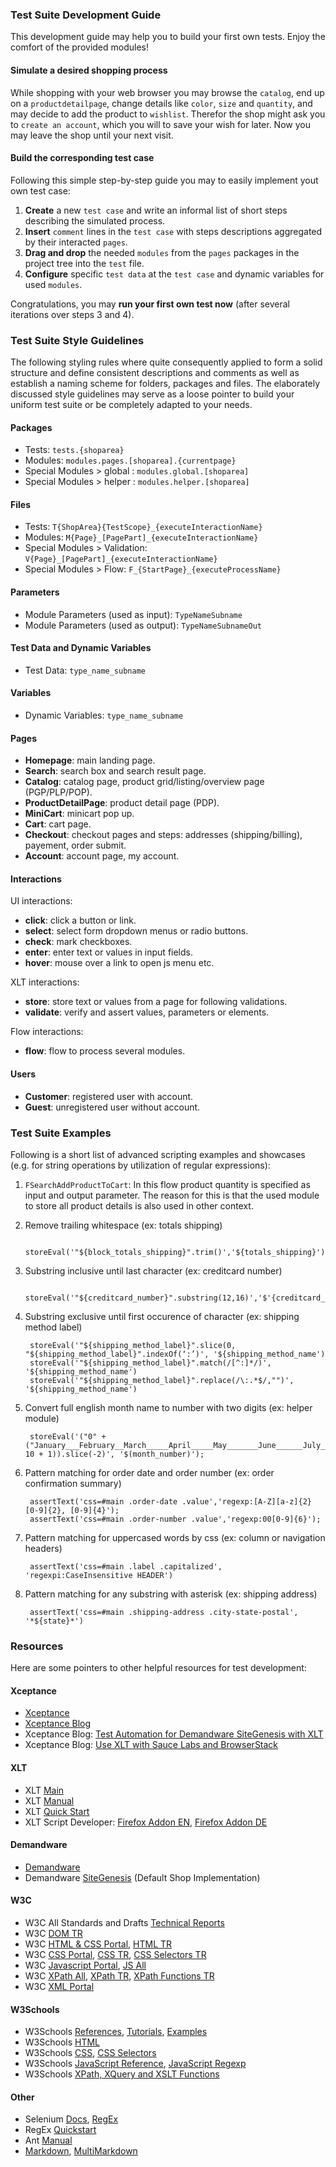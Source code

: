 
### Test Suite Development Guide

This development guide may help you to build your first own tests. Enjoy the comfort of the provided modules!

#### Simulate a desired shopping process

While shopping with your web browser you may browse the `catalog`, end up on a `productdetailpage`, change details like `color`, `size` and `quantity`, and may decide to add the product to `wishlist`. Therefor the shop might ask you to `create an account`, which you will to save your wish for later. Now you may leave the shop until your next visit.

#### Build the corresponding test case

Following this simple step-by-step guide you may to easily implement  yout own test case:

1. **Create** a new `test case` and write an informal list of short steps describing the simulated process.
2. **Insert** `comment` lines in the `test case` with steps descriptions aggregated by their interacted `pages`.
3. **Drag and drop** the needed `modules` from the `pages` packages in the project tree into the `test` file. 
4. **Configure** specific `test data` at the `test case` and dynamic variables for used `modules`.

Congratulations, you may **run your first own test now** (after several iterations over steps 3 and 4).

### Test Suite Style Guidelines

The following styling rules where quite consequently applied to form a solid structure and define consistent descriptions and comments as well as establish a naming scheme for folders, packages and files. The elaborately discussed style guidelines may serve as a loose pointer to build your uniform test suite or be completely adapted to your needs.

#### Packages

- Tests: `tests.{shoparea}`
- Modules: `modules.pages.[shoparea].{currentpage}`
- Special Modules > global : `modules.global.[shoparea]`
- Special Modules > helper : `modules.helper.[shoparea]`

#### Files

- Tests: `T{ShopArea}{TestScope}_{executeInteractionName}`
- Modules: `M{Page}_[PagePart]_{executeInteractionName}`
- Special Modules > Validation: `V{Page}_[PagePart]_{executeInteractionName}`
- Special Modules > Flow: `F_{StartPage}_{executeProcessName}`

#### Parameters

- Module Parameters (used as input): `TypeNameSubname`
- Module Parameters (used as output): `TypeNameSubnameOut`

#### Test Data and Dynamic Variables

- Test Data: `type_name_subname` 

#### Variables

- Dynamic Variables: `type_name_subname`


#### Pages

- **Homepage**: main landing page.
- **Search**: search box and search result page.
- **Catalog**: catalog page, product grid/listing/overview page (PGP/PLP/POP).
- **ProductDetailPage**: product detail page (PDP).
- **MiniCart**: minicart pop up.
- **Cart**: cart page.
- **Checkout**: checkout pages and steps: addresses (shipping/billing), payement, order submit.
- **Account**: account page, my account.

#### Interactions

UI interactions:

- **click**: click a button or link.
- **select**: select form dropdown menus or radio buttons.
- **check**: mark checkboxes.
- **enter**: enter text or values in input fields.
- **hover**: mouse over a link to open js menu etc.

XLT interactions:

- **store**: store text or values from a page for following validations.
- **validate**: verify and assert values, parameters or elements.

Flow interactions:

- **flow**: flow to process several modules.

#### Users

- **Customer**: registered user with account.
- **Guest**: unregistered user without account.

### Test Suite Examples

Following is a short list of advanced scripting examples and showcases (e.g. for string operations by utilization of regular expressions):

1. `FSearchAddProductToCart`: In this flow product quantity is specified as input and output parameter. The reason for this is that the used module to store all product details is also used in other context.

2. Remove trailing whitespace (ex: totals shipping)  

        storeEval('"${block_totals_shipping}".trim()','${totals_shipping}')

3. Substring inclusive until last character (ex: creditcard number)  

        storeEval('"${creditcard_number}".substring(12,16)','$'{creditcard_last_four_digits})

4. Substring exclusive until first occurence of character (ex: shipping method label)  

        storeEval('"${shipping_method_label}".slice(0, "${shipping_method_label}".indexOf(‘:’)', '${shipping_method_name')
        storeEval('"${shipping_method_label}".match(/[^:]*/)', '${shipping_method_name')
        storeEval('"${shipping_method_label}".replace(/\:.*$/,"")', '${shipping_method_name')

5. Convert full english month name to number with two digits (ex: helper module)  

        storeEval('("0" + ("January___February__March_____April_____May_______June______July______August____September_October___November__December__".indexOf("@{MMonthName}")/ 10 + 1)).slice(-2)', '$(month_number)');

6. Pattern matching for order date and order number (ex: order confirmation summary)  

        assertText('css=#main .order-date .value','regexp:[A-Z][a-z]{2} [0-9]{2}, [0-9]{4}');   
        assertText('css=#main .order-number .value','regexp:00[0-9]{6}');

7. Pattern matching for uppercased words by css (ex: column or navigation headers)  

        assertText('css=#main .label .capitalized', 'regexpi:CaseInsensitive HEADER')

8. Pattern matching for any substring with asterisk (ex: shipping address)  

        assertText('css=#main .shipping-address .city-state-postal', '*${state}*')

### Resources

Here are some pointers to other helpful resources for test development:

#### Xceptance

- [Xceptance](https://www.xceptance.de/en/)
- [Xceptance Blog](http://blog.xceptance.com/)
- Xceptance Blog: [Test Automation for Demandware SiteGenesis with XLT](http://blog.xceptance.com/2012/10/27/test-automation-for-demandware-sitegenesis-with-xlt/)
- Xceptance Blog: [Use XLT with Sauce Labs and BrowserStack](http://blog.xceptance.com/2014/03/12/use-xlt-with-sauce-labs-and-browserstack/)

#### XLT

- XLT [Main](https://www.xceptance.de/en/xlt/)
- XLT [Manual](https://lab.xceptance.de/releases/xlt/latest/user-manual.html)
- XLT [Quick Start](https://lab.xceptance.de/releases/xlt/latest/quick-start-guide.html)
- XLT Script Developer: [Firefox Addon EN](https://addons.mozilla.org/en-US/firefox/addon/xceptance-script-developer/), [Firefox Addon DE](https://addons.mozilla.org/de/firefox/addon/xceptance-script-developer/)

#### Demandware

- [Demandware](http://www.demandware.com/)
- Demandware [SiteGenesis](http://www.demandware.com/on/demandware.store/Sites-SiteGenesis-Site) (Default Shop Implementation)

#### W3C

- W3C All Standards and Drafts [Technical Reports](http://www.w3.org/TR/)
- W3C [DOM TR](http://www.w3.org/TR/dom/)
- W3C [HTML & CSS Portal](http://www.w3.org/standards/webdesign/htmlcss.html), [HTML TR](http://www.w3.org/TR/html/)
- W3C [CSS Portal](http://www.w3.org/Style/CSS/), [CSS TR](http://www.w3.org/TR/CSS/), [CSS Selectors TR](http://www.w3.org/TR/selectors/#selectors)
- W3C [Javascript Portal](http://www.w3.org/standards/webdesign/script.html), [JS All](http://www.w3.org/standards/techs/js#w3c_all)
- W3C [XPath All](http://www.w3.org/standards/techs/xpath#w3c_all), [XPath TR](http://www.w3.org/TR/xpath-30/), [XPath Functions TR](http://www.w3.org/TR/xpath-functions-30/)
- W3C [XML Portal](http://www.w3.org/standards/xml/)

#### W3Schools

- W3Schools [References](http://www.w3schools.com/sitemap/sitemap_references.asp), [Tutorials](http://www.w3schools.com/sitemap/default.asp), [Examples](http://www.w3schools.com/sitemap/sitemap_examples.asp)
- W3Schools [HTML](http://www.w3schools.com/html/)
- W3Schools [CSS](http://www.w3schools.com/cssref/), [CSS Selectors](http://www.w3schools.com/cssref/css_selectors.asp)
- W3Schools [JavaScript Reference](http://www.w3schools.com/jsref/), [JavaScript Regexp](http://www.w3schools.com/jsref/jsref_obj_regexp.asp)
- W3Schools [XPath, XQuery and XSLT Functions](http://www.w3schools.com/xpath/)

#### Other

- Selenium [Docs](http://docs.seleniumhq.org/docs/), [RegEx](http://docs.seleniumhq.org/docs/02_selenium_ide.jsp#regular-expression-patterns)
- RegEx [Quickstart](http://www.rexegg.com/regex-quickstart.html)
- Ant [Manual](https://ant.apache.org/manual/running.html)
- [Markdown](http://daringfireball.net/projects/markdown/), [MultiMarkdown](http://fletcherpenney.net/multimarkdown/)

